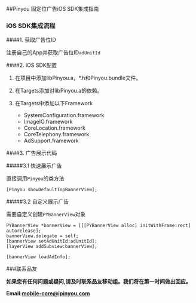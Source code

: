 ##Pinyou 固定位广告iOS SDK集成指南

### iOS SDK集成流程

####1. 获取广告位ID

注册自己的App并获取广告位ID`adUnitId`

####2. iOS SDK配置

1. 在项目中添加libPinyou.a，*.h和Pinyou.bundle文件。
2. 在Targets添加对libPinyou.a的依赖。
3. 在Targets中添加以下Framework

	* SystemConfiguration.framework
	* ImageIO.framework
	* CoreLocation.framework
	* CoreTelephony.framework
	* AdSupport.framework

####3. 广告展示代码

#####3.1 快速展示广告

直接调用`Pinyou`的类方法

	[Pinyou showDefaultTopBannerView];
	
#####3.2 自定义展示广告

需要自定义创建`PYBannerView`对象

	PYBannerView *bannerView = [[[PYBannerView alloc] initWithFrame:rect] autorelease];
    bannerView.delegate = self;
    [bannerView setAdUnitId:adUnitId];
    [layerView addSubview:bannerView];
    
    [bannerView loadAdInfo];
    


###联系品友**如果您有任何问题或疑问,请及时联系品友移动组。我们将在第一时间做出回应。****Email:mobile-core@ipinyou.com**